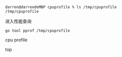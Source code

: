 

```
darren@darrendeMBP cpuprofile % ls /tmp/cpuprofile
/tmp/cpuprofile
```

进入性能查询



```
go tool pprof /tmp/cpuprofile
```


cpu profile  

top 




